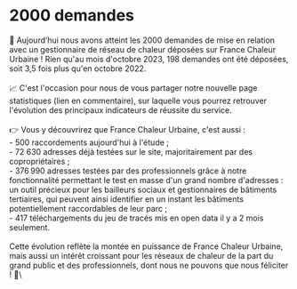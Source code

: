 # 2000 demandes

🎉 Aujourd’hui nous avons atteint les 2000 demandes de mise en relation avec un gestionnaire de réseau de chaleur déposées sur France Chaleur Urbaine ! Rien qu'au mois d'octobre 2023, 198 demandes ont été déposées, soit 3,5 fois plus qu'en octobre 2022.\
\
📈 C'est l'occasion pour nous de vous partager notre nouvelle page statistiques (lien en commentaire), sur laquelle vous pourrez retrouver l'évolution des principaux indicateurs de réussite du service.\
\
👉 Vous y découvrirez que France Chaleur Urbaine, c'est aussi :\
\- 500 raccordements aujourd'hui à l'étude ;\
\- 72 630 adresses déjà testées sur le site, majoritairement par des copropriétaires ;\
\- 376 990 adresses testées par des professionnels grâce à notre fonctionnalité permettant le test en masse d'un grand nombre d'adresses : un outil précieux pour les bailleurs sociaux et gestionnaires de bâtiments tertiaires, qui peuvent ainsi identifier en un instant les bâtiments potentiellement raccordables de leur parc ;\
\- 417 téléchargements du jeu de tracés mis en open data il y a 2 mois seulement.\
\
Cette évolution reflète la montée en puissance de France Chaleur Urbaine, mais aussi un intérêt croissant pour les réseaux de chaleur de la part du grand public et des professionnels, dont nous ne pouvons que nous féliciter ! 👏\
